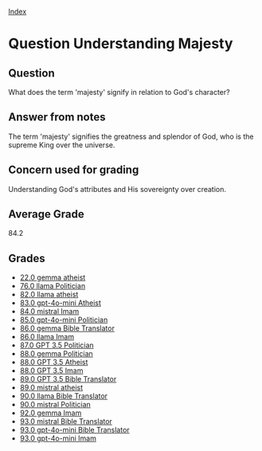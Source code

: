 
[Index](../../index.md)
# Question Understanding Majesty
## Question
What does the term 'majesty' signify in relation to God's character?

## Answer from notes
The term 'majesty' signifies the greatness and splendor of God, who is the supreme King over the universe.

## Concern used for grading
Understanding God's attributes and His sovereignty over creation.

## Average Grade
84.2

## Grades
 * [22.0 gemma atheist](../answers/gemma_atheist/Understanding_Majesty.md)
 * [76.0 llama Politician](../answers/llama_Politician/Understanding_Majesty.md)
 * [82.0 llama atheist](../answers/llama_atheist/Understanding_Majesty.md)
 * [83.0 gpt-4o-mini Atheist](../answers/gpt-4o-mini_Atheist/Understanding_Majesty.md)
 * [84.0 mistral Imam](../answers/mistral_Imam/Understanding_Majesty.md)
 * [85.0 gpt-4o-mini Politician](../answers/gpt-4o-mini_Politician/Understanding_Majesty.md)
 * [86.0 gemma Bible Translator](../answers/gemma_Bible_Translator/Understanding_Majesty.md)
 * [86.0 llama Imam](../answers/llama_Imam/Understanding_Majesty.md)
 * [87.0 GPT 3.5 Politician](../answers/GPT_3.5_Politician/Understanding_Majesty.md)
 * [88.0 gemma Politician](../answers/gemma_Politician/Understanding_Majesty.md)
 * [88.0 GPT 3.5 Atheist](../answers/GPT_3.5_Atheist/Understanding_Majesty.md)
 * [88.0 GPT 3.5 Imam](../answers/GPT_3.5_Imam/Understanding_Majesty.md)
 * [89.0 GPT 3.5 Bible Translator](../answers/GPT_3.5_Bible_Translator/Understanding_Majesty.md)
 * [89.0 mistral atheist](../answers/mistral_atheist/Understanding_Majesty.md)
 * [90.0 llama Bible Translator](../answers/llama_Bible_Translator/Understanding_Majesty.md)
 * [90.0 mistral Politician](../answers/mistral_Politician/Understanding_Majesty.md)
 * [92.0 gemma Imam](../answers/gemma_Imam/Understanding_Majesty.md)
 * [93.0 mistral Bible Translator](../answers/mistral_Bible_Translator/Understanding_Majesty.md)
 * [93.0 gpt-4o-mini Bible Translator](../answers/gpt-4o-mini_Bible_Translator/Understanding_Majesty.md)
 * [93.0 gpt-4o-mini Imam](../answers/gpt-4o-mini_Imam/Understanding_Majesty.md)
